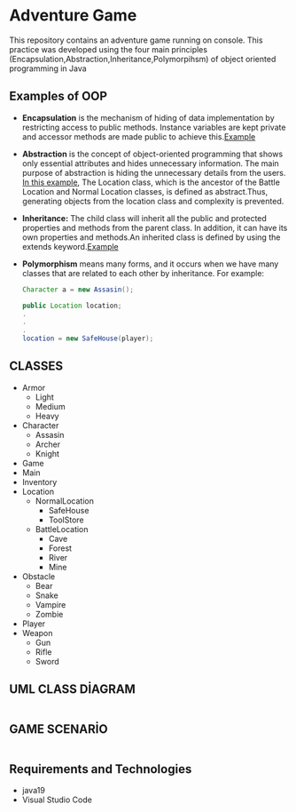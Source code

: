 # Adventure Game

This repository contains an adventure game running on console. This practice was developed using the four main principles (Encapsulation,Abstraction,Inheritance,Polymorpihsm) of object oriented programming in Java

## Examples of OOP
-  **Encapsulation** is the mechanism of hiding of data implementation by restricting access to public methods. Instance variables are kept private and accessor methods are made public to achieve this.[Example](https://github.com/dogukantorun1/adventure-game-oop/blob/main/src/armor/Armor.java)

-  **Abstraction** is the concept of object-oriented programming that shows only essential attributes and hides unnecessary information. The main purpose of abstraction is hiding the unnecessary details from the users.
[In this example](https://github.com/dogukantorun1/adventure-game-oop/blob/main/src/location/Location.java), The Location class, which is the ancestor of the Battle Location and Normal Location classes, is defined as abstract.Thus, generating objects from the location class and complexity is prevented.

- **Inheritance:** The child class will inherit all the public and protected properties and methods from the parent class. In addition, it can have its own properties and methods.An inherited class is defined by using the extends keyword.[Example](https://github.com/dogukantorun1/adventure-game-oop/blob/main/src/location/ToolStore.java)

- **Polymorphism** means many forms, and it occurs when we have many classes that are related to each other by inheritance. For example:


    ```java
    Character a = new Assasin();
    ```

    ```java
    public Location location;
    .
    .
    .
    location = new SafeHouse(player);
    ```


## CLASSES
- Armor
    - Light
    - Medium
    - Heavy
- Character
    - Assasin
    - Archer
    - Knight
- Game
- Main
- Inventory
- Location
    - NormalLocation
        - SafeHouse
        - ToolStore
    - BattleLocation
        - Cave 
        - Forest
        - River
        - Mine
- Obstacle
    - Bear
    - Snake
    - Vampire
    - Zombie
- Player
- Weapon
    - Gun
    - Rifle
    - Sword


## UML CLASS DİAGRAM

<img width="737" alt="">


## GAME SCENARİO

```sh


```

## Requirements and Technologies

- java19
- Visual Studio Code
